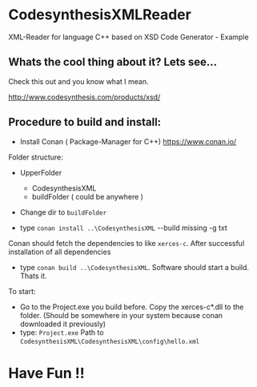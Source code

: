 # CodesynthesisXMLReader
XML-Reader for language C++ based on XSD Code Generator - Example 

## Whats the cool thing about it? Lets see...

Check this out and you know what I mean.

http://www.codesynthesis.com/products/xsd/

## Procedure to build and install:
* Install Conan ( Package-Manager for C++) https://www.conan.io/

Folder structure:

* UpperFolder
	* CodesynthesisXML
	* buildFolder ( could be anywhere )

* Change dir to `buildFolder`
* type `conan install ..\CodesynthesisXML` --build missing  -g txt

Conan should fetch the dependencies to like `xerces-c`. After successful installation of all dependencies

* type `conan build ..\CodesynthesisXML`. Software should start a build. Thats it.

To start:

* Go to the Project.exe you build before. Copy the xerces-c*.dll to the folder. (Should be somewhere in your system because conan downloaded it previously)
* type: `Project.exe` Path to `CodesynthesisXML\CodesynthesisXML\config\hello.xml`


# Have Fun !!
